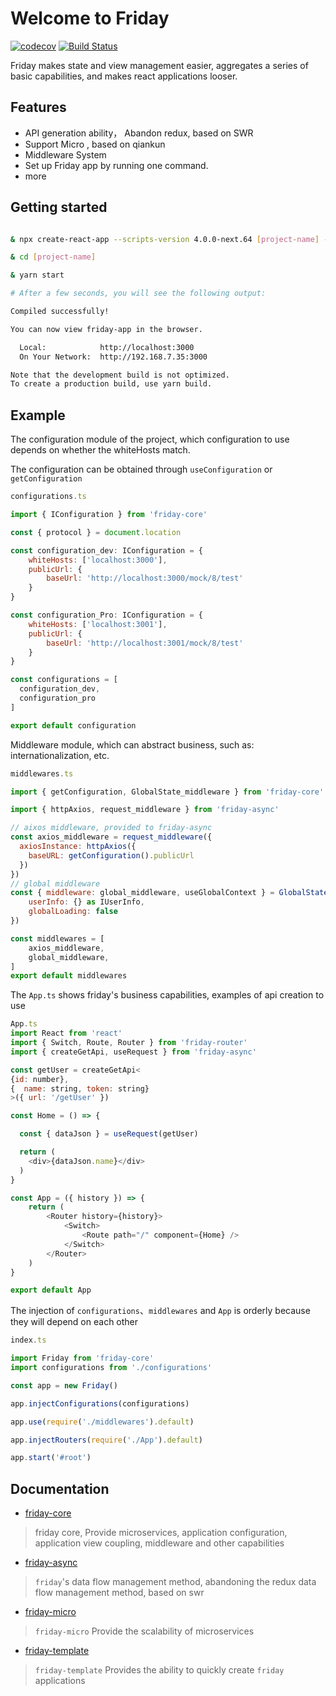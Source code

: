 
# Welcome to Friday

[![codecov](https://codecov.io/gh/fridaymarket/friday/branch/main/graph/badge.svg?token=WG595IXI67)](https://codecov.io/gh/fridaymarket/friday)
[![Build Status](https://travis-ci.com/fridaymarket/friday.svg?branch=main)](https://travis-ci.com/fridaymarket/friday)

Friday makes state and view management easier, aggregates a series of basic capabilities, and makes react applications looser.

## Features
- API generation ability， Abandon redux, based on SWR
- Support Micro , based on qiankun
- Middleware System
- Set up Friday app by running one command.
- more

## Getting started

```bash

& npx create-react-app --scripts-version 4.0.0-next.64 [project-name] --template friday-library

& cd [project-name]

& yarn start

# After a few seconds, you will see the following output:

Compiled successfully!

You can now view friday-app in the browser.

  Local:            http://localhost:3000
  On Your Network:  http://192.168.7.35:3000

Note that the development build is not optimized.
To create a production build, use yarn build.

```

## Example

The configuration module of the project, which configuration to use depends on whether the whiteHosts match.

The configuration can be obtained through  `useConfiguration` or `getConfiguration`

```js
configurations.ts 

import { IConfiguration } from 'friday-core'

const { protocol } = document.location

const configuration_dev: IConfiguration = {
	whiteHosts: ['localhost:3000'],
	publicUrl: {
		baseUrl: 'http://localhost:3000/mock/8/test'
	}
}

const configuration_Pro: IConfiguration = {
	whiteHosts: ['localhost:3001'],
	publicUrl: {
		baseUrl: 'http://localhost:3001/mock/8/test'
	}
}

const configurations = [
  configuration_dev, 
  configuration_pro
]

export default configuration
```

Middleware module, which can abstract business, such as: internationalization, etc.

```js
middlewares.ts

import { getConfiguration, GlobalState_middleware } from 'friday-core'

import { httpAxios, request_middleware } from 'friday-async'

// aixos middleware, provided to friday-async
const axios_middleware = request_middleware({
  axiosInstance: httpAxios({
    baseURL: getConfiguration().publicUrl
  })
})
// global middleware
const { middleware: global_middleware, useGlobalContext } = GlobalState_middleware({ 
	userInfo: {} as IUserInfo,
	globalLoading: false
})

const middlewares = [
	axios_middleware,
	global_middleware,
]
export default middlewares
```

The `App.ts` shows friday's business capabilities, examples of api creation to use

```js
App.ts
import React from 'react'
import { Switch, Route, Router } from 'friday-router'
import { createGetApi, useRequest } from 'friday-async'

const getUser = createGetApi<
{id: number}, 
{  name: string, token: string}
>({ url: '/getUser' })

const Home = () => {

  const { dataJson } = useRequest(getUser)

  return (
    <div>{dataJson.name}</div>
  )
}

const App = ({ history }) => {
	return (
		<Router history={history}>
			<Switch>
				<Route path="/" component={Home} />
			</Switch>
		</Router>
	)
}

export default App
```


The injection of `configurations`、`middlewares` and `App` is orderly because they will depend on each other

```js
index.ts

import Friday from 'friday-core'
import configurations from './configurations'

const app = new Friday()

app.injectConfigurations(configurations)

app.use(require('./middlewares').default)

app.injectRouters(require('./App').default)

app.start('#root')

```

## Documentation
* [friday-core](https://github.com/fridaymarket/friday/blob/main/packages/friday-core/README.md) 
> friday core, Provide microservices, application configuration, application view coupling, middleware and other capabilities

* [friday-async](https://github.com/fridaymarket/friday/blob/main/packages/friday-async/README.md) 
> `friday`'s data flow management method, abandoning the redux data flow management method, based on swr

* [friday-micro](https://github.com/fridaymarket/friday/blob/main/packages/friday-micro/README.md) 
> `friday-micro` Provide the scalability of microservices

* [friday-template](https://github.com/fridaymarket/friday/blob/main/packages/friday-template/README.md)

> `friday-template` Provides the ability to quickly create `friday` applications







